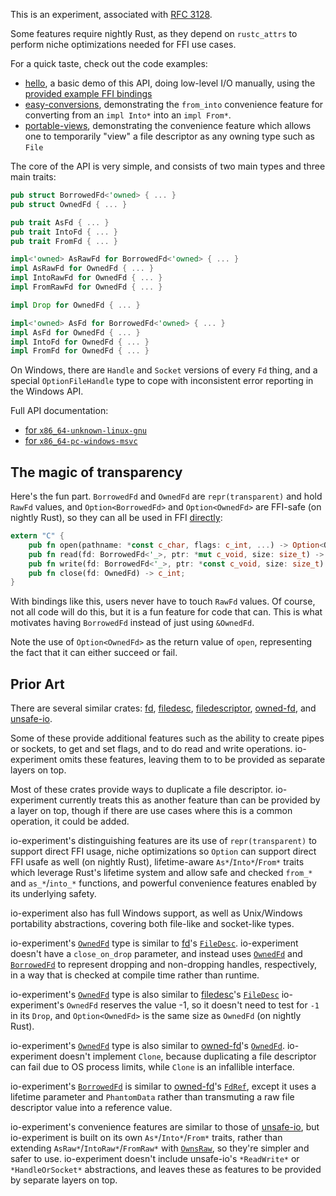 This is an experiment, associated with [RFC 3128].

Some features require nightly Rust, as they depend on `rustc_attrs` to
perform niche optimizations needed for FFI use cases.

For a quick taste, check out the code examples:

 - [hello], a basic demo of this API, doing low-level I/O manually, using the
   [provided example FFI bindings]
 - [easy-conversions], demonstrating the `from_into` convenience feature for
   converting from an `impl Into*` into an `impl From*`.
 - [portable-views], demonstrating the convenience feature which allows one
   to temporarily "view" a file descriptor as any owning type such as `File`

[hello]: https://github.com/sunfishcode/io-experiment/blob/main/examples/hello.rs
[easy-conversions]: https://github.com/sunfishcode/io-experiment/blob/main/examples/easy-conversions.rs
[portable-views]: https://github.com/sunfishcode/io-experiment/blob/main/examples/portable-views.rs
[provided example FFI bindings]: https://github.com/sunfishcode/io-experiment/blob/main/src/example_ffi.rs

The core of the API is very simple, and consists of two main types and three
main traits:

```rust
pub struct BorrowedFd<'owned> { ... }
pub struct OwnedFd { ... }

pub trait AsFd { ... }
pub trait IntoFd { ... }
pub trait FromFd { ... }

impl<'owned> AsRawFd for BorrowedFd<'owned> { ... }
impl AsRawFd for OwnedFd { ... }
impl IntoRawFd for OwnedFd { ... }
impl FromRawFd for OwnedFd { ... }

impl Drop for OwnedFd { ... }

impl<'owned> AsFd for BorrowedFd<'owned> { ... }
impl AsFd for OwnedFd { ... }
impl IntoFd for OwnedFd { ... }
impl FromFd for OwnedFd { ... }
```

On Windows, there are `Handle` and `Socket` versions of every `Fd` thing, and
a special `OptionFileHandle` type to cope with inconsistent error reporting
in the Windows API.

Full API documentation:
 - [for `x86_64-unknown-linux-gnu`](https://io-experiment.sunfishcode.online/x86_64-unknown-linux-gnu/io_experiment/index.html)
 - [for `x86_64-pc-windows-msvc`](https://io-experiment.sunfishcode.online/x86_64-pc-windows-msvc/io_experiment/index.html)

## The magic of transparency

Here's the fun part. `BorrowedFd` and `OwnedFd` are `repr(transparent)` and
hold `RawFd` values, and `Option<BorrowedFd>` and `Option<OwnedFd>` are
FFI-safe (on nightly Rust), so they can all be used in FFI [directly]:

[directly]: https://github.com/sunfishcode/io-experiment/blob/main/src/example_ffi.rs

```rust
extern "C" {
    pub fn open(pathname: *const c_char, flags: c_int, ...) -> Option<OwnedFd>;
    pub fn read(fd: BorrowedFd<'_>, ptr: *mut c_void, size: size_t) -> ssize_t;
    pub fn write(fd: BorrowedFd<'_>, ptr: *const c_void, size: size_t) -> ssize_t;
    pub fn close(fd: OwnedFd) -> c_int;
}
```

With bindings like this, users never have to touch `RawFd` values. Of course,
not all code will do this, but it is a fun feature for code that can. This
is what motivates having `BorrowedFd` instead of just using `&OwnedFd`.

Note the use of `Option<OwnedFd>` as the return value of `open`, representing
the fact that it can either succeed or fail.

## Prior Art

There are several similar crates: [fd](https://crates.io/crates/fd),
[filedesc](https://crates.io/crates/filedesc),
[filedescriptor](https://crates.io/crates/filedescriptor),
[owned-fd](https://crates.io/crates/owned-fd), and
[unsafe-io](https://crates.io/crates/unsafe-io).

Some of these provide additional features such as the ability to create pipes
or sockets, to get and set flags, and to do read and write operations.
io-experiment omits these features, leaving them to to be provided as separate
layers on top.

Most of these crates provide ways to duplicate a file descriptor. io-experiment
currently treats this as another feature than can be provided by a layer on
top, though if there are use cases where this is a common operation, it could
be added.

io-experiment's distinguishing features are its use of `repr(transparent)`
to support direct FFI usage, niche optimizations so `Option` can support direct
FFI usafe as well (on nightly Rust), lifetime-aware `As*`/`Into*`/`From*`
traits which leverage Rust's lifetime system and allow safe and checked
`from_*` and `as_*`/`into_*` functions, and powerful convenience features
enabled by its underlying safety.

io-experiment also has full Windows support, as well as Unix/Windows
portability abstractions, covering both file-like and socket-like types.

io-experiment's [`OwnedFd`] type is similar to
[fd](https://crates.io/crates/fd)'s
[`FileDesc`](https://docs.rs/fd/0.2.3/fd/struct.FileDesc.html). io-experiment
doesn't have a `close_on_drop` parameter, and instead uses [`OwnedFd`] and
[`BorrowedFd`] to represent dropping and non-dropping handles, respectively, in
a way that is checked at compile time rather than runtime.

io-experiment's [`OwnedFd`] type is also similar to
[filedesc](https://crates.io/crates/filedesc)'s
[`FileDesc`](https://docs.rs/filedesc/0.3.0/filedesc/struct.FileDesc.html)
io-experiment's `OwnedFd` reserves the value -1, so it doesn't need to test for
`-1` in its `Drop`, and `Option<OwnedFd>` is the same size as `OwnedFd` (on
nightly Rust).

io-experiment's [`OwnedFd`] type is also similar to
[owned-fd](https://crates.io/crates/owned-fd)'s
[`OwnedFd`](https://docs.rs/owned-fd/0.1.0/owned_fd/struct.OwnedFd.html).
io-experiment doesn't implement `Clone`, because duplicating a file descriptor
can fail due to OS process limits, while `Clone` is an infallible interface.

io-experiment's [`BorrowedFd`] is similar to
[owned-fd](https://crates.io/crates/owned-fd)'s
[`FdRef`](https://docs.rs/owned-fd/0.1.0/owned_fd/struct.FdRef.html), except it
uses a lifetime parameter and `PhantomData` rather than transmuting a raw file
descriptor value into a reference value.

io-experiment's convenience features are similar to those of
[unsafe-io](https://crates.io/crates/unsafe-io), but io-experiment is built on
its own `As*`/`Into*`/`From*` traits, rather than extending
`AsRaw*`/`IntoRaw*`/`FromRaw*` with
[`OwnsRaw`](https://docs.rs/unsafe-io/0.6.9/unsafe_io/trait.OwnsRaw.html), so
they're simpler and safer to use. io-experiment doesn't include unsafe-io's
`*ReadWrite*` or `*HandleOrSocket*` abstractions, and leaves these as features
to be provided by separate layers on top.

[`OwnedFd`]: https://io-experiment.sunfishcode.online/x86_64-unknown-linux-gnu/io_experiment/struct.OwnedFd.html
[`BorrowedFd`]: https://io-experiment.sunfishcode.online/x86_64-unknown-linux-gnu/io_experiment/struct.BorrowedFd.html
[RFC 3128]: https://github.com/rust-lang/rfcs/pull/3128
